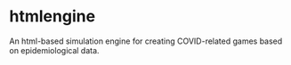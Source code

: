 # htmlengine
An html-based simulation engine for creating COVID-related games based on epidemiological data. 
